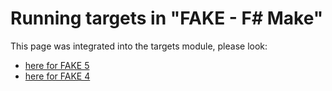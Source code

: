 # Running targets in "FAKE - F# Make"

This page was integrated into the targets module, please look:

- [here for FAKE 5](core-targets.html)
- [here for FAKE 4](legacy-core-targets.html)
